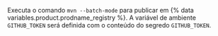 Executa o comando `mvn --batch-mode` para publicar em {% data variables.product.prodname_registry %}. A variável de ambiente `GITHUB_TOKEN` será definida com o conteúdo do segredo `GITHUB_TOKEN`.
